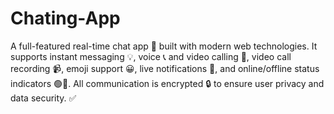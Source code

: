# Chating-App
A full-featured real-time chat app 💬 built with modern web technologies. It supports instant messaging 💡, voice 📞 and video calling 🎥, video call recording 📹, emoji support 😀, live notifications 🔔, and online/offline status indicators 🟢🔴. All communication is encrypted 🔒 to ensure user privacy and data security. ✅
